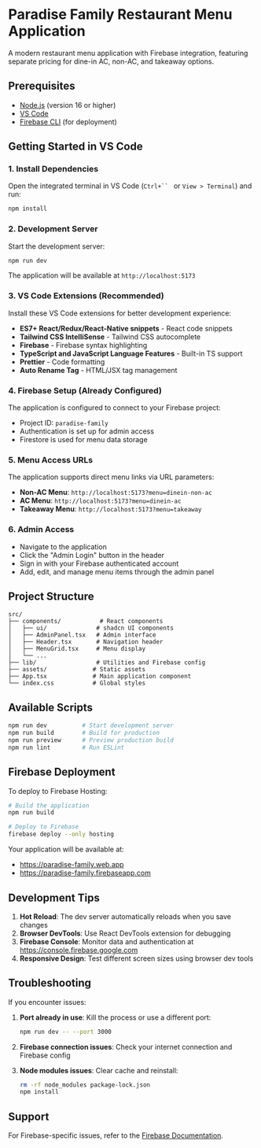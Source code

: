 # Paradise Family Restaurant Menu Application

A modern restaurant menu application with Firebase integration, featuring separate pricing for dine-in AC, non-AC, and takeaway options.

## Prerequisites

- [Node.js](https://nodejs.org/) (version 16 or higher)
- [VS Code](https://code.visualstudio.com/)
- [Firebase CLI](https://firebase.google.com/docs/cli) (for deployment)

## Getting Started in VS Code

### 1. Install Dependencies

Open the integrated terminal in VS Code (`Ctrl+`` ` or `View > Terminal`) and run:

```bash
npm install
```

### 2. Development Server

Start the development server:

```bash
npm run dev
```

The application will be available at `http://localhost:5173`

### 3. VS Code Extensions (Recommended)

Install these VS Code extensions for better development experience:

- **ES7+ React/Redux/React-Native snippets** - React code snippets
- **Tailwind CSS IntelliSense** - Tailwind CSS autocomplete
- **Firebase** - Firebase syntax highlighting
- **TypeScript and JavaScript Language Features** - Built-in TS support
- **Prettier** - Code formatting
- **Auto Rename Tag** - HTML/JSX tag management

### 4. Firebase Setup (Already Configured)

The application is configured to connect to your Firebase project:
- Project ID: `paradise-family`
- Authentication is set up for admin access
- Firestore is used for menu data storage

### 5. Menu Access URLs

The application supports direct menu links via URL parameters:

- **Non-AC Menu**: `http://localhost:5173?menu=dinein-non-ac`
- **AC Menu**: `http://localhost:5173?menu=dinein-ac`
- **Takeaway Menu**: `http://localhost:5173?menu=takeaway`

### 6. Admin Access

- Navigate to the application
- Click the "Admin Login" button in the header
- Sign in with your Firebase authenticated account
- Add, edit, and manage menu items through the admin panel

## Project Structure

```
src/
├── components/           # React components
│   ├── ui/              # shadcn UI components
│   ├── AdminPanel.tsx   # Admin interface
│   ├── Header.tsx       # Navigation header
│   ├── MenuGrid.tsx     # Menu display
│   └── ...
├── lib/                 # Utilities and Firebase config
├── assets/             # Static assets
├── App.tsx             # Main application component
└── index.css           # Global styles
```

## Available Scripts

```bash
npm run dev          # Start development server
npm run build        # Build for production
npm run preview      # Preview production build
npm run lint         # Run ESLint
```

## Firebase Deployment

To deploy to Firebase Hosting:

```bash
# Build the application
npm run build

# Deploy to Firebase
firebase deploy --only hosting
```

Your application will be available at:
- https://paradise-family.web.app
- https://paradise-family.firebaseapp.com

## Development Tips

1. **Hot Reload**: The dev server automatically reloads when you save changes
2. **Browser DevTools**: Use React DevTools extension for debugging
3. **Firebase Console**: Monitor data and authentication at https://console.firebase.google.com
4. **Responsive Design**: Test different screen sizes using browser dev tools

## Troubleshooting

If you encounter issues:

1. **Port already in use**: Kill the process or use a different port:
   ```bash
   npm run dev -- --port 3000
   ```

2. **Firebase connection issues**: Check your internet connection and Firebase config

3. **Node modules issues**: Clear cache and reinstall:
   ```bash
   rm -rf node_modules package-lock.json
   npm install
   ```

## Support

For Firebase-specific issues, refer to the [Firebase Documentation](https://firebase.google.com/docs).